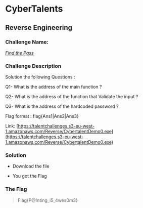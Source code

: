 # CyberTalents
## Reverse Engineering

### Challenge Name:
 [*Find the Pass*](https://cybertalents.com/challenges/malware/Find-the-pass)

### Challenge Description
Solution the following Questions :

Q1- What is the address of the main function ?

Q2- What is the address of the function that Validate the input ?

Q3- What is the address of the hardcoded password ?

Flag format : flag{Ans1|Ans2|Ans3}

Link: [https://talentchallenges.s3-eu-west-1.amazonaws.com/Reverse/CybertalentDemo0.exe](https://talentchallenges.s3-eu-west-1.amazonaws.com/Reverse/CybertalentDemo0.exe)

### Solution
* Download the file

* You got the Flag


### The Flag
 > Flag{P@!nting_i5_4wes0m3}
